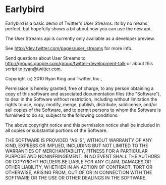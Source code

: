 # Earlybird

Earlybird is a basic demo of Twitter's User Streams. Its by no means perfect, but hopefully shows a bit about how you can use the new api.

The User Streams api is currently only available as a developer preview.

See http://dev.twitter.com/pages/user_streams for more info.


Send questions about User Streams to http://groups.google.com/group/twitter-development-talk or about this script to ryan@twitter.com.



Copyright (c) 2010 Ryan King and Twitter, Inc.,

Permission is hereby granted, free of charge, to any person obtaining a copy
of this software and associated documentation files (the "Software"), to deal
in the Software without restriction, including without limitation the rights
to use, copy, modify, merge, publish, distribute, sublicense, and/or sell
copies of the Software, and to permit persons to whom the Software is
furnished to do so, subject to the following conditions:

The above copyright notice and this permission notice shall be included in
all copies or substantial portions of the Software.

THE SOFTWARE IS PROVIDED "AS IS", WITHOUT WARRANTY OF ANY KIND, EXPRESS OR
IMPLIED, INCLUDING BUT NOT LIMITED TO THE WARRANTIES OF MERCHANTABILITY,
FITNESS FOR A PARTICULAR PURPOSE AND NONINFRINGEMENT. IN NO EVENT SHALL THE
AUTHORS OR COPYRIGHT HOLDERS BE LIABLE FOR ANY CLAIM, DAMAGES OR OTHER
LIABILITY, WHETHER IN AN ACTION OF CONTRACT, TORT OR OTHERWISE, ARISING FROM,
OUT OF OR IN CONNECTION WITH THE SOFTWARE OR THE USE OR OTHER DEALINGS IN
THE SOFTWARE.